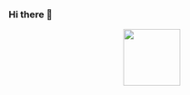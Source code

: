 ### Hi there 👋

<div id="header" align="center">
  <img src="https://cdn.discordapp.com/attachments/1029035202065997828/1089027726624698388/Profile.png" width="100"/>
</div>
